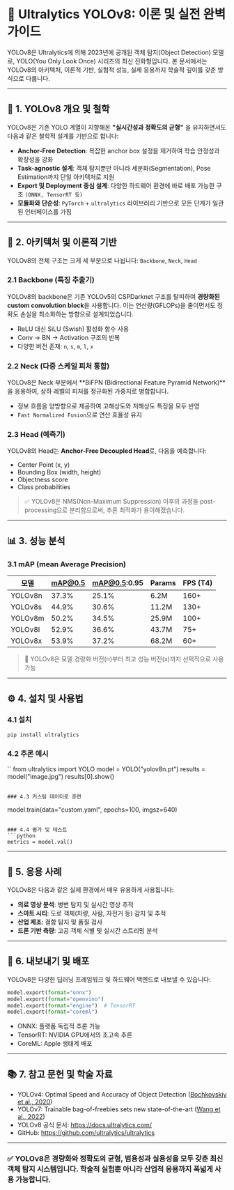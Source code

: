 # 📘 Ultralytics YOLOv8: 이론 및 실전 완벽 가이드

YOLOv8은 Ultralytics에 의해 2023년에 공개된 객체 탐지(Object Detection) 모델로, YOLO(You Only Look Once) 시리즈의 최신 진화형입니다. 본 문서에서는 YOLOv8의 아키텍처, 이론적 기반, 실험적 성능, 실제 응용까지 학술적 깊이를 갖춘 방식으로 다룹니다.

---

## 📌 1. YOLOv8 개요 및 철학

YOLOv8은 기존 YOLO 계열이 지향해온 **"실시간성과 정확도의 균형"** 을 유지하면서도 다음과 같은 철학적 설계를 기반으로 합니다:

- **Anchor-Free Detection**: 복잡한 anchor box 설정을 제거하여 학습 안정성과 확장성을 강화
- **Task-agnostic 설계**: 객체 탐지뿐만 아니라 세분화(Segmentation), Pose Estimation까지 단일 아키텍처로 지원
- **Export 및 Deployment 중심 설계**: 다양한 하드웨어 환경에 바로 배포 가능한 구조 `(ONNX, TensorRT 등)`
- **모듈화와 단순성**: `PyTorch` + `ultralytics` 라이브러리 기반으로 모든 단계가 일관된 인터페이스를 가짐

---

## 🧠 2. 아키텍처 및 이론적 기반

YOLOv8의 전체 구조는 크게 세 부분으로 나뉩니다: `Backbone`, `Neck`, `Head`

### 2.1 Backbone (특징 추출기)

YOLOv8의 backbone은 기존 YOLOv5의 CSPDarknet 구조를 탈피하여 **경량화된 custom convolution block**을 사용합니다. 이는 연산량(GFLOPs)을 줄이면서도 정확도 손실을 최소화하는 방향으로 설계되었습니다.

- ReLU 대신 SiLU (Swish) 활성화 함수 사용
- Conv → BN → Activation 구조의 반복
- 다양한 버전 존재: `n`, `s`, `m`, `l`, `x`

### 2.2 Neck (다중 스케일 피처 통합)

YOLOv8은 Neck 부분에서 **BiFPN (Bidirectional Feature Pyramid Network)**을 응용하여, 상하 레벨의 피처를 정규화된 가중치로 병합합니다.

- 정보 흐름을 양방향으로 제공하여 고해상도와 저해상도 특징을 모두 반영
- `Fast Normalized Fusion`으로 연산 효율성 유지

### 2.3 Head (예측기)

YOLOv8의 Head는 **Anchor-Free Decoupled Head**로, 다음을 예측합니다:

- Center Point (x, y)
- Bounding Box (width, height)
- Objectness score
- Class probabilities

> ✅ YOLOv8은 NMS(Non-Maximum Suppression) 이후의 과정을 post-processing으로 분리함으로써, 추론 최적화가 용이해졌습니다.

---

## 📊 3. 성능 분석

### 3.1 mAP (mean Average Precision)

| 모델      | mAP@0.5 | mAP@0.5:0.95 | Params | FPS (T4) |
|-----------|---------|--------------|--------|----------|
| YOLOv8n   | 37.3%   | 25.1%        | 6.2M   | 160+     |
| YOLOv8s   | 44.9%   | 30.6%        | 11.2M  | 130+     |
| YOLOv8m   | 50.2%   | 34.5%        | 25.9M  | 100+     |
| YOLOv8l   | 52.9%   | 36.6%        | 43.7M  | 75+      |
| YOLOv8x   | 53.9%   | 37.2%        | 68.2M  | 60+      |

> 📌 YOLOv8은 모델 경량화 버전(n)부터 최고 성능 버전(x)까지 선택적으로 사용 가능

---

## ⚙️ 4. 설치 및 사용법

### 4.1 설치
```
pip install ultralytics
```

### 4.2 추론 예시
``
from ultralytics import YOLO
model = YOLO("yolov8n.pt")
results = model("image.jpg")
results[0].show()
```

### 4.3 커스텀 데이터로 훈련

```
model.train(data="custom.yaml", epochs=100, imgsz=640)
```

### 4.4 평가 및 테스트
```python
metrics = model.val()
```

---

## 🧪 5. 응용 사례

YOLOv8은 다음과 같은 실제 환경에서 매우 유용하게 사용됩니다:

- **의료 영상 분석**: 병변 탐지 및 실시간 영상 추적
- **스마트 시티**: 도로 객체(차량, 사람, 자전거 등) 감지 및 추적
- **산업 제조**: 결함 탐지 및 품질 검사
- **드론 기반 측량**: 고공 객체 식별 및 실시간 스트리밍 분석

---

## 🧩 6. 내보내기 및 배포

YOLOv8은 다양한 딥러닝 프레임워크 및 하드웨어 백엔드로 내보낼 수 있습니다:

```python
model.export(format="onnx")
model.export(format="openvino")
model.export(format="engine")  # TensorRT
model.export(format="coreml")
```

-  ONNX: 플랫폼 독립적 추론 가능
-  TensorRT: NVIDIA GPU에서의 초고속 추론
-  CoreML: Apple 생태계 배포

---

## 📚 7. 참고 문헌 및 학술 자료

- YOLOv4: Optimal Speed and Accuracy of Object Detection ([Bochkovskiy et al., 2020](https://arxiv.org/abs/2004.10934))
- YOLOv7: Trainable bag-of-freebies sets new state-of-the-art ([Wang et al., 2022](https://arxiv.org/abs/2207.02696))
- YOLOv8 공식 문서: https://docs.ultralytics.com/
- GitHub: https://github.com/ultralytics/ultralytics

---

### ✅ **YOLOv8은 경량화와 정확도의 균형, 범용성과 실용성을 모두 갖춘 최신 객체 탐지 시스템입니다. 학술적 실험뿐 아니라 산업적 응용까지 폭넓게 사용 가능합니다.**
